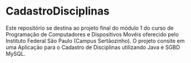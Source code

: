 # CadastroDisciplinas

Este repositório se destina ao projeto final do módulo 1 do curso de Programação de Computadores e Dispositivos Movéis oferecido pelo Instituto Federal São Paulo (Campus Sertãozinho). O projeto consite em uma Aplicação para o Cadastro de Disciplinas utilizando Java e SGBD MySQL.
